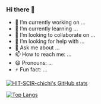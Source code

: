 ### Hi there 👋

- 🔭 I’m currently working on ...
- 🌱 I’m currently learning ...
- 👯 I’m looking to collaborate on ...
- 🤔 I’m looking for help with ...
- 💬 Ask me about ...
- 📫 How to reach me: ...
- 😄 Pronouns: ...
- ⚡ Fun fact: ...

[![HIT-SCIR-chichi's GitHub stats](https://github-readme-stats.vercel.app/api?username=HIT-SCIR-chichi&show_icons=true&theme=vue&locale=cn)](https://github.com/anuraghazra/github-readme-stats)

[![Top Langs](https://github-readme-stats.vercel.app/api/top-langs/?username=HIT-SCIR-chichi)](https://github.com/anuraghazra/github-readme-stats)
